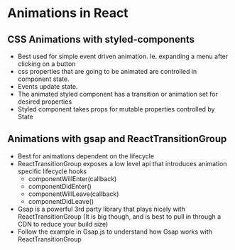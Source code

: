 # Animations in React

## CSS Animations with styled-components

* Best used for simple event driven animation. Ie. expanding a menu after clicking on a button
* css properties that are going to be animated are controlled in component state.
* Events update state.
* The animated styled component has a transition or animation set for desired properties
* Styled component takes props for mutable properties controlled by State

## Animations with gsap and ReactTransitionGroup

* Best for animations dependent on the lifecycle
* ReactTransitionGroup exposes a low level api that introduces animation specific lifecycle hooks
  * componentWillEnter(callback)
  * componentDidEnter()
  * componentWillLeave(callback)
  * componentDidLeave()
* Gsap is a powerful 3rd party library that plays nicely with ReactTransitionGroup (It is big though, and is best to pull in through a CDN to reduce your build size)
* Follow the example in Gsap.js to understand how Gsap works with ReactTransitionGroup
